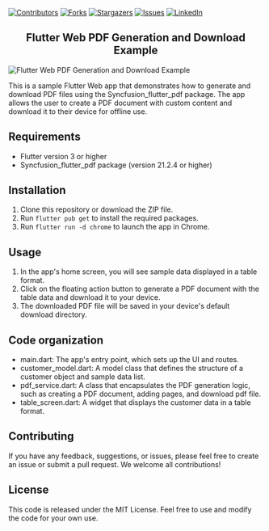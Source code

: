 [![Contributors][contributors-shield]][contributors-url]
[![Forks][forks-shield]][forks-url]
[![Stargazers][stars-shield]][stars-url]
[![Issues][issues-shield]][issues-url]
[![LinkedIn][linkedin-shield]][linkedin-url]
<p align="center">
  <h2 align="center">Flutter Web PDF Generation and Download Example</h2>
</p>

![Flutter Web PDF Generation and Download Example](https://github.com/Sameera-Perera/readme/blob/c43e2f1d69f0e8e03d733fb8021722ee8310c1e2/flutter_web_pdf_generate.jpg)

This is a sample Flutter Web app that demonstrates how to generate and download PDF files using the Syncfusion_flutter_pdf package. The app allows the user to create a PDF document with custom content and download it to their device for offline use.

## Requirements
- Flutter version 3 or higher
- Syncfusion_flutter_pdf package (version 21.2.4 or higher)

## Installation
1. Clone this repository or download the ZIP file.
2. Run `flutter pub get` to install the required packages.
3. Run `flutter run -d chrome` to launch the app in Chrome.

## Usage
1. In the app's home screen, you will see sample data displayed in a table format.
2. Click on the floating action button to generate a PDF document with the table data and download it to your device.
3. The downloaded PDF file will be saved in your device's default download directory.

## Code organization
- main.dart: The app's entry point, which sets up the UI and routes.
- customer_model.dart: A model class that defines the structure of a customer object and sample data list.
- pdf_service.dart: A class that encapsulates the PDF generation logic, such as creating a PDF document, adding pages, and download pdf file.
- table_screen.dart: A widget that displays the customer data in a table format.

## Contributing
If you have any feedback, suggestions, or issues, please feel free to create an issue or submit a pull request. We welcome all contributions!

## License
This code is released under the MIT License. Feel free to use and modify the code for your own use.

<!-- MARKDOWN LINKS & IMAGES -->
<!-- https://www.markdownguide.org/basic-syntax/#reference-style-links -->
[contributors-shield]: https://img.shields.io/github/contributors/Sameera-Perera/Flutter-Web-PDF-Generation-and-Download.svg?style=for-the-badge
[contributors-url]: https://github.com/Sameera-Perera/Flutter-Web-PDF-Generation-and-Download/graphs/contributors
[forks-shield]: https://img.shields.io/github/forks/Sameera-Perera/Flutter-Web-PDF-Generation-and-Download.svg?style=for-the-badge
[forks-url]: https://github.com/Sameera-Perera/Flutter-Web-PDF-Generation-and-Download/network/members
[stars-shield]: https://img.shields.io/github/stars/Sameera-Perera/Flutter-Web-PDF-Generation-and-Download.svg?style=for-the-badge
[stars-url]: https://github.com/Sameera-Perera/Flutter-Web-PDF-Generation-and-Download/stargazers
[issues-shield]: https://img.shields.io/github/issues/Sameera-Perera/Flutter-Web-PDF-Generation-and-Download.svg?style=for-the-badge
[issues-url]: https://github.com/Sameera-Perera/Flutter-Web-PDF-Generation-and-Download/issues
[linkedin-shield]: https://img.shields.io/badge/-LinkedIn-black.svg?style=for-the-badge&logo=linkedin&colorB=555
[linkedin-url]: http://www.linkedin.com/in/sameera-perera-1148081b8
[product-screenshot]: Preview.jpg
